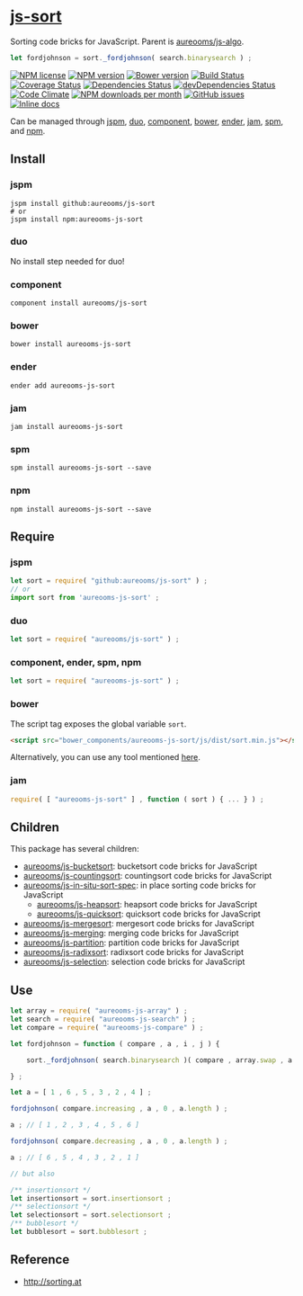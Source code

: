[js-sort](http://aureooms.github.io/js-sort)
==

Sorting code bricks for JavaScript. Parent is
[aureooms/js-algo](https://github.com/aureooms/js-algo).

```js
let fordjohnson = sort._fordjohnson( search.binarysearch ) ;
```

[![NPM license](http://img.shields.io/npm/l/aureooms-js-sort.svg?style=flat)](https://raw.githubusercontent.com/aureooms/js-sort/master/LICENSE)
[![NPM version](http://img.shields.io/npm/v/aureooms-js-sort.svg?style=flat)](https://www.npmjs.org/package/aureooms-js-sort)
[![Bower version](http://img.shields.io/bower/v/aureooms-js-sort.svg?style=flat)](http://bower.io/search/?q=aureooms-js-sort)
[![Build Status](http://img.shields.io/travis/aureooms/js-sort.svg?style=flat)](https://travis-ci.org/aureooms/js-sort)
[![Coverage Status](http://img.shields.io/coveralls/aureooms/js-sort.svg?style=flat)](https://coveralls.io/r/aureooms/js-sort)
[![Dependencies Status](http://img.shields.io/david/aureooms/js-sort.svg?style=flat)](https://david-dm.org/aureooms/js-sort#info=dependencies)
[![devDependencies Status](http://img.shields.io/david/dev/aureooms/js-sort.svg?style=flat)](https://david-dm.org/aureooms/js-sort#info=devDependencies)
[![Code Climate](http://img.shields.io/codeclimate/github/aureooms/js-sort.svg?style=flat)](https://codeclimate.com/github/aureooms/js-sort)
[![NPM downloads per month](http://img.shields.io/npm/dm/aureooms-js-sort.svg?style=flat)](https://www.npmjs.org/package/aureooms-js-sort)
[![GitHub issues](http://img.shields.io/github/issues/aureooms/js-sort.svg?style=flat)](https://github.com/aureooms/js-sort/issues)
[![Inline docs](http://inch-ci.org/github/aureooms/js-sort.svg?branch=master&style=shields)](http://inch-ci.org/github/aureooms/js-sort)


Can be managed through [jspm](https://github.com/jspm/jspm-cli),
[duo](https://github.com/duojs/duo),
[component](https://github.com/componentjs/component),
[bower](https://github.com/bower/bower),
[ender](https://github.com/ender-js/Ender),
[jam](https://github.com/caolan/jam),
[spm](https://github.com/spmjs/spm),
and [npm](https://github.com/npm/npm).

## Install

### jspm
```terminal
jspm install github:aureooms/js-sort
# or
jspm install npm:aureooms-js-sort
```
### duo
No install step needed for duo!

### component
```terminal
component install aureooms/js-sort
```

### bower
```terminal
bower install aureooms-js-sort
```

### ender
```terminal
ender add aureooms-js-sort
```

### jam
```terminal
jam install aureooms-js-sort
```

### spm
```terminal
spm install aureooms-js-sort --save
```

### npm
```terminal
npm install aureooms-js-sort --save
```

## Require
### jspm
```js
let sort = require( "github:aureooms/js-sort" ) ;
// or
import sort from 'aureooms-js-sort' ;
```
### duo
```js
let sort = require( "aureooms/js-sort" ) ;
```

### component, ender, spm, npm
```js
let sort = require( "aureooms-js-sort" ) ;
```

### bower
The script tag exposes the global variable `sort`.
```html
<script src="bower_components/aureooms-js-sort/js/dist/sort.min.js"></script>
```
Alternatively, you can use any tool mentioned [here](http://bower.io/docs/tools/).

### jam
```js
require( [ "aureooms-js-sort" ] , function ( sort ) { ... } ) ;
```

## Children

This package has several children:

  - [aureooms/js-bucketsort](https://github.com/aureooms/js-bucketsort): bucketsort code bricks for JavaScript
  - [aureooms/js-countingsort](https://github.com/aureooms/js-countingsort): countingsort code bricks for JavaScript
  - [aureooms/js-in-situ-sort-spec](https://github.com/aureooms/js-in-situ-sort-spec): in place sorting code bricks for JavaScript
    - [aureooms/js-heapsort](https://github.com/aureooms/js-heapsort): heapsort code bricks for JavaScript
    - [aureooms/js-quicksort](https://github.com/aureooms/js-quicksort): quicksort code bricks for JavaScript
  - [aureooms/js-mergesort](https://github.com/aureooms/js-mergesort): mergesort code bricks for JavaScript
  - [aureooms/js-merging](https://github.com/aureooms/js-merging): merging code bricks for JavaScript
  - [aureooms/js-partition](https://github.com/aureooms/js-partition): partition code bricks for JavaScript
  - [aureooms/js-radixsort](https://github.com/aureooms/js-radixsort): radixsort code bricks for JavaScript
  - [aureooms/js-selection](https://github.com/aureooms/js-selection): selection code bricks for JavaScript


## Use

```js
let array = require( "aureooms-js-array" ) ;
let search = require( "aureooms-js-search" ) ;
let compare = require( "aureooms-js-compare" ) ;

let fordjohnson = function ( compare , a , i , j ) {

	sort._fordjohnson( search.binarysearch )( compare , array.swap , a , i , j ) ;

} ;

let a = [ 1 , 6 , 5 , 3 , 2 , 4 ] ;

fordjohnson( compare.increasing , a , 0 , a.length ) ;

a ; // [ 1 , 2 , 3 , 4 , 5 , 6 ]

fordjohnson( compare.decreasing , a , 0 , a.length ) ;

a ; // [ 6 , 5 , 4 , 3 , 2 , 1 ]

// but also

/** insertionsort */
let insertionsort = sort.insertionsort ;
/** selectionsort */
let selectionsort = sort.selectionsort ;
/** bubblesort */
let bubblesort = sort.bubblesort ;
```

## Reference

  - http://sorting.at
